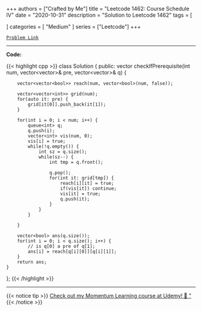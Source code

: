 
+++
authors = ["Crafted by Me"]
title = "Leetcode 1462: Course Schedule IV"
date = "2020-10-31"
description = "Solution to Leetcode 1462"
tags = [
    
]
categories = [
    "Medium"
]
series = ["Leetcode"]
+++



[`Problem Link`](https://leetcode.com/problems/course-schedule-iv/description/)

---

**Code:**

{{< highlight cpp >}}
class Solution {
public:
    vector<bool> checkIfPrerequisite(int num, vector<vector<int>>& pre, vector<vector<int>>& q) {
        
        vector<vector<bool>> reach(num, vector<bool>(num, false));
        
        vector<vector<int>> grid(num);
        for(auto it: pre) {
            grid[it[0]].push_back(it[1]);
        }

        for(int i = 0; i < num; i++) {
            queue<int> q;
            q.push(i);
            vector<int> vis(num, 0);            
            vis[i] = true;
            while(!q.empty()) {
                int sz = q.size();
                while(sz--) {
                    int tmp = q.front();

                    q.pop();
                    for(int it: grid[tmp]) {
                        reach[i][it] = true;
                        if(vis[it]) continue;
                        vis[it] = true;
                        q.push(it);
                    }
                }
            }
            
        }
        
        vector<bool> ans(q.size());
        for(int i = 0; i < q.size(); i++) {
            // is q[0] a pre of q[1];
            ans[i] = reach[q[i][0]][q[i][1]];
        }
        return ans;
    }
};
{{< /highlight >}}



---



{{< notice tip >}}
[Check out my Momentum Learning course at Udemy! 🚀 "](https://www.udemy.com/course/blind-75-the-data-structures-and-algorithms-essentials/)
{{< /notice >}}

